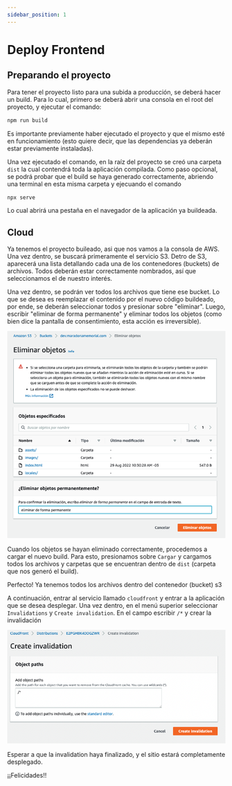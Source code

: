 ```yaml
---
sidebar_position: 1
---
```


# Deploy Frontend

## Preparando el proyecto

Para tener el proyecto listo para una subida a producción, se deberá hacer un build. Para lo cual, primero se deberá abrir una consola en el root del proyecto, y ejecutar el comando:

```bash
npm run build
```

Es importante previamente haber ejecutado el proyecto y que el mismo esté en funcionamiento (esto quiere decir, que las dependencias ya deberán estar previamente instaladas).

Una vez ejecutado el comando, en la raíz del proyecto se creó una carpeta `dist` la cual contendrá toda la aplicación compilada. Como paso opcional, se podrá probar que el build se haya generado correctamente, abriendo una terminal en esta misma carpeta y ejecuando el comando

```bash
npx serve
```

Lo cual abrirá una pestaña en el navegador de la aplicación ya buildeada.

## Cloud

Ya tenemos el proyecto buileado, asi que nos vamos a la consola de AWS. Una vez dentro, se buscará primeramente el servicio S3. Detro de S3, aparecerá una lista detallando cada una de los contenedores (buckets) de archivos. Todos deberán estar correctamente nombrados, así que seleccionamos el de nuestro interés.

Una vez dentro, se podrán ver todos los archivos que tiene ese bucket. Lo que se desea es reemplazar el contenido por el nuevo código buildeado, por ende, se deberán seleccionar todos y presionar sobre "eliminar". Luego, escribir "eliminar de forma permanente" y eliminar todos los objetos (como bien dice la pantalla de consentimiento, esta acción es irreversible).

![AWS Delete](/img/aws-delete.png)

Cuando los objetos se hayan eliminado correctamente, procedemos a cargar el nuevo build. Para esto, presionamos sobre `Cargar` y cargamos todos los archivos y carpetas que se encuentran dentro de `dist` (carpeta que nos generó el build).

Perfecto! Ya tenemos todos los archivos dentro del contenedor (bucket) s3

A continuación, entrar al servicio llamado `cloudfront` y entrar a la aplicación que se desea desplegar. Una vez dentro, en el menú superior seleccionar `Invalidations` y `Create invalidation`. En el campo escribir `/*` y crear la invalidación

![AWS Invalidation](/img/aws-invalidation.png)

Esperar a que la invalidation haya finalizado, y el sitio estará completamente desplegado.

¡¡Felicidades!!
